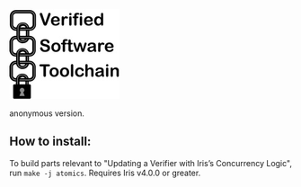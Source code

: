 ![Verified Software Toolchain](chain.jpg)

anonymous version.

## How to install:

To build parts relevant to "Updating a Verifier with Iris’s Concurrency Logic", run `make -j atomics`. Requires Iris v4.0.0 or greater.
